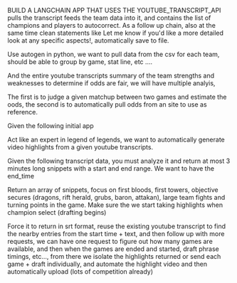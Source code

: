 BUILD A LANGCHAIN APP THAT USES THE YOUTUBE_TRANSCRIPT_API pulls the transcript feeds the team data into it, and contains the list of champions and players to autocorrect. As a follow up chain, also at the same time clean statements like Let me know if you'd like a more detailed look at any specific aspects!, automatically save to file.

Use autogen in python, we want to pull data from the csv for each team, should be able to group by game, stat line, etc ....

And the entire youtube transcripts summary of the team strengths and weaknesses to determine if odds are fair, we will have multiple analyis,

The first is to judge a given matchup between two games and estimate the oods, the second is to automatically pull odds from an site to use as reference.


Given the following initial app

Act like an expert in legend of legends, we want to automatically generate video highlights from a given youtube transcripts.

Given the following transcript data, you must analyze it and return at most 3 minutes  long snippets with a start and end range. We want to have the end_time

Return an array of snippets, focus on first bloods, first towers, objective secures (dragons, rift herald, grubs, baron, attakan), large team fights and turning points in the game. Make sure the we start taking highlights when champion select (drafting begins)

Force it to return in srt format, reuse the existing youtube transcript to find the nearby entries from the start time + text, and then follow up with more requests, we can have one request to figure out how many games are available, and then when the games are ended and started, draft phrase timings, etc..., from there we isolate the highlights returned or send each game + draft individually, and automate the highlight video and then automatically upload (lots of competition already)
